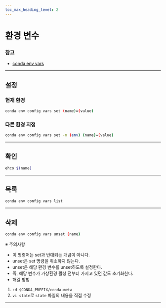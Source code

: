 ```yaml
---
toc_max_heading_level: 2
---
```

# 환경 변수
### 참고
* [conda env vars](https://docs.conda.io/projects/conda/en/latest/user-guide/tasks/manage-environments.html#setting-environment-variables)
---
## 설정
### 현재 환경
```bash
conda env config vars set (name)=(value)
```
### 다른 환경 지정
```sh
conda env config vars set -n (env) (name)=(value)
```
---
## 확인
```bash
ehco $(name)
```

---
## 목록
```bash
conda env config vars list
```
---
## 삭제
```bash
conda env config vars unset (name)
```
※ 주의사항
* 이 명령어는 set과 반대되는 개념이 아니다.
* unset은 set 명령을 취소하지 않는다.
* unset은 해당 환경 변수를 unset하도록 설정한다.
* 즉, 해당 변수가 가상환경 활성 전부터 가지고 있던 값도 초기화한다.
* 해결 방법
1. `cd $CONDA_PREFIX/conda-meta`
1. `vi state`로 `state` 파일의 내용을 직접 수정
---
